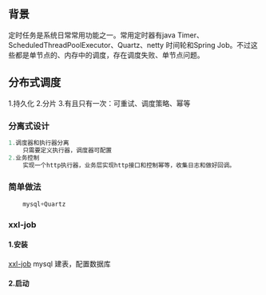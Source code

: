 ## 背景
定时任务是系统日常常用功能之一。常用定时器有java Timer、ScheduledThreadPoolExecutor、Quartz、netty 时间轮和Spring Job。不过这些都是单节点的、内存中的调度，存在调度失败、单节点问题。

## 分布式调度
1.持久化
2.分片
3.有且只有一次：可重试、调度策略、幂等

### 分离式设计
```java
1.调度器和执行器分离
    只需要定义执行器，调度器可配置
2.业务控制
    实现一个http执行器，业务层实现http接口和控制幂等，收集日志和做好回调。
```
### 简单做法
```java
    mysql+Quartz
```
### xxl-job     
#### 1.安装
[xxl-job](https://www.xuxueli.com/xxl-job/)
  mysql 建表，配置数据库

#### 2.启动
